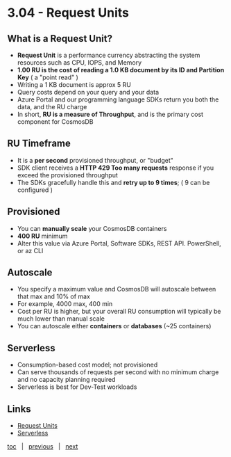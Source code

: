 # 3.04 - Request Units


## What is a Request Unit?

- **Request Unit** is a performance currency abstracting the system resources such as CPU, IOPS, and Memory 
- **1.00 RU is the cost of reading a 1.0 KB document by its ID and Partition Key** ( a "point read" )
- Writing a 1 KB document is approx 5 RU
- Query costs depend on your query and your data
- Azure Portal and our programming language SDKs return you both the data, and the RU charge
- In short, **RU is a measure of Throughput**, and is the primary cost component for CosmosDB

## RU Timeframe

- It is a **per second** provisioned throughput, or "budget"
- SDK client receives a **HTTP 429 Too many requests** response if you exceed the provisioned throughput
- The SDKs gracefully handle this and **retry up to 9 times**; ( 9 can be configured )

## Provisioned

- You can **manually scale** your CosmosDB containers
- **400 RU** minimum
- Alter this value via Azure Portal, Software SDKs, REST API. PowerShell, or az CLI

## Autoscale

- You specify a maximum value and CosmosDB will autoscale between that max and 10% of max
- For example, 4000 max, 400 min
- Cost per RU is higher, but your overall RU consumption will typically be much lower than manual scale
- You can autoscale either **containers** or **databases** (~25 containers)

## Serverless

- Consumption-based cost model; not provisioned
- Can serve thousands of requests per second with no minimum charge and no capacity planning required
- Serverless is best for Dev-Test workloads

## Links

- [Request Units](https://docs.microsoft.com/en-us/azure/cosmos-db/request-units)
- [Serverless](https://docs.microsoft.com/en-us/azure/cosmos-db/serverless)


[toc](0_table_of_contents.md) &nbsp; |  &nbsp; [previous](3_03_partitioning.md) &nbsp; | &nbsp; [next](3_05_multi_region.md) &nbsp;
